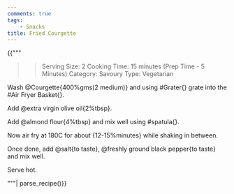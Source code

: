 ```yaml
---
comments: true
tags:
    - Snacks
title: Fried Courgette
---
```


{{"""
>> Serving Size: 2
>> Cooking Time: 15 minutes (Prep Time - 5 Minutes)
>> Category: Savoury
>> Type: Vegetarian

Wash @Courgette{400%gms(2 medium)} and using #Grater{} grate into the #Air Fryer Basket{}.

Add @extra virgin olive oil{2%tbsp}.

Add @almond flour{4%tbsp} and mix well using #spatula{}.

Now air fry at 180C for about {12-15%minutes} while shaking in between.

Once done, add @salt{to taste}, @freshly ground black pepper{to taste} and mix well.

Serve hot.

"""| parse_recipe()}}
